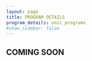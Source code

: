 ```yaml
---
layout: page
title: PROGRAM DETAILS
program_details: onic_programs
#show_sidebar: false
---
```


## COMING SOON